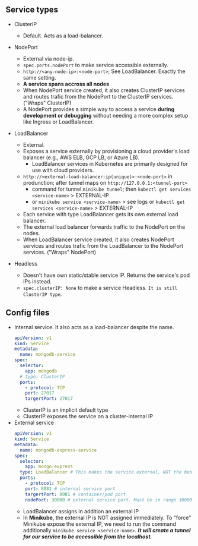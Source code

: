 ## Service types

- ClusterIP
  - Default. Acts as a load-balancer.

- NodePort
  - External via node-ip.
  - `spec.ports.nodePort` to make service accessible externally.
  - `http://<any-node-ip>:<node-port>`; See LoadBalancer. Exactly the same setting. 
  - **A service spans accross all nodes**
  - When NodePort service created, it also creates ClusterIP services and routes trafic from the NodePort to the ClusterIP services. ("Wraps" ClusterIP)
  - A NodePort provides a simple way to access a service **during development or debugging** without needing a more complex setup like Ingress or LoadBalancer.

- LoadBalancer
  - External.
  - Exposes a service externally by provisioning a cloud provider's load balancer (e.g., AWS ELB, GCP LB, or Azure LB).
    - LoadBalancer services in Kubernetes are primarily designed for use with cloud providers.
  - `http://<external-load-balancer-ip(unique)>:<node-port>` in produnction; after tunnel maps on `http://127.0.0.1:<tunnel-port>`
    - command for tunnel `minikube tunnel`; then `kubectl get services <service-name>` > EXTERNAL-IP
    - or `minikube service <service-name>` > see logs or `kubectl get services <service-name>` > EXTERNAL-IP
  - Each service with type LoadBalancer gets its own external load balancer.
  - The external load balancer forwards traffic to the NodePort on the nodes.
  - When LoadBalancer service created, it also creates NodePort services and routes trafic from the LoadBalancer to the NodePort services.  ("Wraps" NodePort)

- Headless
  - Doesn't have own static/stable service IP. Returns the service's pod IPs instead.
  - `spec.clusterIP: None` to make a service Headless. `It is still ClusterIP type`.

## Config files

- Internal service. It also acts as a load-balancer despite the name.
  ```yaml
  apiVersion: v1
  kind: Service
  metadata:
    name: mongodb-service
  spec:
    selector:
      app: mongodb
    # type: ClusterIP
    ports:
      - protocol: TCP
      port: 27017
      targertPort: 27017
  ```
  - ClusterIP is an implicit default type
  - ClusterIP exposes the service on a cluster-internal IP
- External service
  ```yaml
  apiVersion: v1
  kind: Service
  metadata:
    name: mongodb-express-service
  spec:
    selector:
      app: mongo-express
    type: LoadBalancer # This makes the service external, NOT the best type name
    ports:
      - protocol: TCP
      port: 8081 # internal service port
      targertPort: 8081 # container/pod port 
      nodePort: 30000 # external service port. Must be in range 30000-32767
  ```
  - LoadBalancer assigns in addition an external IP
  - In **Minikube**, the external IP is NOT assigned immediately. To "force" Minikube expose the external IP, we need to run the command additionally `minikube service <service-name>`. ***It will create a tunnel for our service to be accessible from the localhost.***
